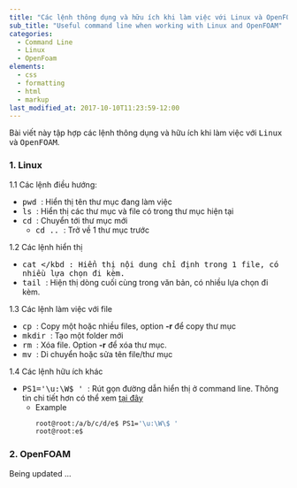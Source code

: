 ```yaml
---
title: "Các lệnh thông dụng và hữu ích khi làm việc với Linux và OpenFOAM"
sub_title: "Useful command line when working with Linux and OpenFOAM"
categories:
  - Command Line
  - Linux
  - OpenFoam
elements:
  - css
  - formatting
  - html
  - markup
last_modified_at: 2017-10-10T11:23:59-12:00
---
```

Bài viết này tập hợp các lệnh thông dụng và hữu ích khi làm việc với <kbd>Linux</kbd> và <kbd>OpenFOAM</kbd>.

### 1. Linux
1.1 Các lệnh điều hướng:
* <kbd> pwd </kbd>    : Hiển thị tên thư mục đang làm việc
* <kbd> ls </kbd>     : Hiển thị các thư mục và file có trong thư mục hiện tại
* <kbd> cd </kbd>     : Chuyển tới thư mục mới
    * <kbd> cd .. </kbd>: Trở về 1 thư mục trước

1.2 Các lệnh hiển thị

* <kbd> cat </kbd     : Hiển thị nội dung chỉ định trong 1 file, có nhiều lựa chọn đi kèm.
* <kbd> tail </kbd>   : Hiện thị dòng cuối cùng trong văn bản, có nhiều lựa chọn đi kèm.

1.3 Các lệnh làm việc với file

* <kbd> cp </kbd>     : Copy một hoặc nhiều files, option **-r** để copy thư mục
* <kbd> mkdir </kbd>  : Tạo một folder mới
* <kbd> rm </kbd>     : Xóa file. Option **-r** để xóa thư mục.
* <kbd> mv </kbd>     : Di chuyển hoặc sửa tên file/thư mục

1.4 Các lệnh hữu ích khác

* <kbd> PS1='\u:\W\$ ' </kbd> : Rút gọn đường dẫn hiển thị ở command line. Thông tin chi tiết hơn có thể xem [tại đây](http://www.linuxselfhelp.com/howtos/Bash-Prompt/Bash-Prompt-HOWTO-2.html)
    * Example
        ```bash
        root@root:/a/b/c/d/e$ PS1='\u:\W\$ '
        root@root:e$
        ```


### 2. OpenFOAM

Being updated ...